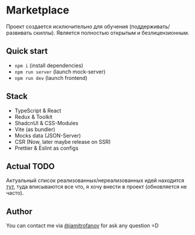 # Marketplace

Проект создается исключительно для обучения (поддерживать/развивать скиллы). Является полностью открытым и безлицензионным.

## Quick start

- `npm i` (install dependencies)
- `npm run server` (launch mock-server)
- `npm run dev` (launch frontend)

## Stack

- TypeScript & React
- Redux & Toolkit
- ShadcnUI & CSS-Modules
- Vite (as bundler)
- Mocks data (JSON-Server)
- CSR (Now, later maybe release on SSR)
- Prettier & Eslint as configs

## Actual TODO

Актуальный список реализованных/нереализованных идей находится [тут](./TODO.md), туда вписываются все что, я хочу внести в проект (обновляется не часто).

## Author

You can contact me via [@iamitrofanov](https://t.me/iamitrofanov) for ask any question =D